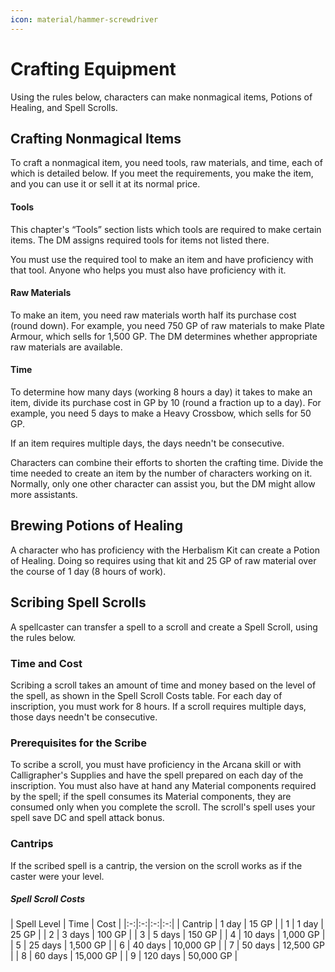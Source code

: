```yaml
---
icon: material/hammer-screwdriver
---
```


# Crafting Equipment

Using the rules below, characters can make nonmagical items, Potions of Healing, and Spell Scrolls.

## Crafting Nonmagical Items

To craft a nonmagical item, you need tools, raw materials, and time, each of which is detailed below. If you meet the requirements, you make the item, and you can use it or sell it at its normal price.
#### Tools

This chapter's “Tools” section lists which tools are required to make certain items. The DM assigns required tools for items not listed there.

You must use the required tool to make an item and have proficiency with that tool. Anyone who helps you must also have proficiency with it.

#### Raw Materials

To make an item, you need raw materials worth half its purchase cost (round down). For example, you need 750 GP of raw materials to make Plate Armour, which sells for 1,500 GP. The DM determines whether appropriate raw materials are available.

#### Time

To determine how many days (working 8 hours a day) it takes to make an item, divide its purchase cost in GP by 10 (round a fraction up to a day). For example, you need 5 days to make a Heavy Crossbow, which sells for 50 GP.

If an item requires multiple days, the days needn't be consecutive.

Characters can combine their efforts to shorten the crafting time. Divide the time needed to create an item by the number of characters working on it. Normally, only one other character can assist you, but the DM might allow more assistants.

## Brewing Potions of Healing

A character who has proficiency with the Herbalism Kit can create a Potion of Healing. Doing so requires using that kit and 25 GP of raw material over the course of 1 day (8 hours of work).

## Scribing Spell Scrolls

A spellcaster can transfer a spell to a scroll and create a Spell Scroll, using the rules below.

### Time and Cost

Scribing a scroll takes an amount of time and money based on the level of the spell, as shown in the Spell Scroll Costs table. For each day of inscription, you must work for 8 hours. If a scroll requires multiple days, those days needn't be consecutive.

### Prerequisites for the Scribe

To scribe a scroll, you must have proficiency in the Arcana skill or with Calligrapher's Supplies and have the spell prepared on each day of the inscription. You must also have at hand any Material components required by the spell; if the spell consumes its Material components, they are consumed only when you complete the scroll. The scroll's spell uses your spell save DC and spell attack bonus.

### Cantrips

If the scribed spell is a cantrip, the version on the scroll works as if the caster were your level.

##### Spell Scroll Costs
| Spell Level | Time | Cost |
|:-:|:-:|:-:|:-:|
| Cantrip | 1 day | 15 GP |
| 1 | 1 day | 25 GP |
| 2 | 3 days | 100 GP |
| 3 | 5 days | 150 GP |
| 4 | 10 days | 1,000 GP |
| 5 | 25 days | 1,500 GP |
| 6 | 40 days | 10,000 GP |
| 7 | 50 days | 12,500 GP |
| 8 | 60 days | 15,000 GP |
| 9 | 120 days | 50,000 GP |
